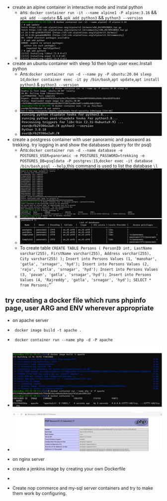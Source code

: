 * create an alpine container in interactive mode and instal python
  * ans: `docker container run -it --name alpine1 -P alpine:3.16` && `apk add --update` && `apk add python3` && `python3 --version`
  * ![preview](images/docker1.png)
* create an ubuntu container with sleep 1d then login user exec.Install python
  * Ans:`docker container run -d --name py -P ubuntu:20.04 sleep 1d`,`docker container exec -it py /bin/bash`,`apt update`,`apt install python3` & `python3 --version`
  * ![preview](images/docker2.png)
  * ![preview](images/docker3.png)
* create a postgress container with user panoramic and password as trekking. try logging in and show the databases (querry for thr psql)
  * Ans:`docker container run -d --name database -e POSTGRES_USER=panoramic -e POSTGRES_PASSWORD=trekking -e POSTGRES_DB=psqldata -P postgres:15`,`docker exec -it database /bin/bash`,`psql --help`,this command is used to list the database `\l`
  * ![preview](images/docker4.png)
  * ![preview](images/docker5.png)
  * To create table `CREATE TABLE Persons (
    PersonID int,
    LastName varchar(255),
    FirstName varchar(255),
    Address varchar(255),
    City varchar(255)
);`
`Insert into Persons Values (1, 'manohar', 'gatla', 'srnagar', 'hyd'); Insert into Persons Values (2, 'raju', 'gatla', 'srnagar', 'hyd'); Insert into Persons Values (3, 'pavan', 'gatla', 'srnagar','hyd'); Insert into Persons Values (4, 'Rajreddy', 'gatla', 'srnagar', 'hyd');
SELECT * from Persons;`"`

 try creating a docker file which runs phpinfo page, user ARG and ENV wherever appropriate 
 -------------------------------------------------------------------------------
  * on apache server
  * ` docker image build -t apache .`
  * ` docker container run --name php -d -P apache`
  * ![preview](phpinfo/images/doc1.png)
  * ![preview](phpinfo/images/doc2.png)
  
  * on nginx server
* create a jenkins image by creating your own Dockerfile 
* 
* Create nop commerce and my-sql server  containers and try to make them work by configuring.